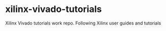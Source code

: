 # xilinx-vivado-tutorials
Xilinx Vivado tutorials work repo. Following Xilinx user guides and tutorials
